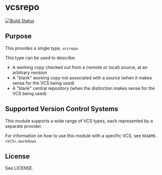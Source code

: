 vcsrepo
=======

[![Build Status](https://travis-ci.org/lboynton/puppetlabs-vcsrepo.png?branch=master)](https://travis-ci.org/lboynton/puppetlabs-vcsrepo)

Purpose
-------

This provides a single type, `vcsrepo`.

This type can be used to describe:

* A working copy checked out from a (remote or local) source, at an
  arbitrary revision
* A "blank" working copy not associated with a source (when it makes
  sense for the VCS being used)
* A "blank" central repository (when the distinction makes sense for the VCS
  being used)

Supported Version Control Systems
---------------------------------

This module supports a wide range of VCS types, each represented by a
separate provider.

For information on how to use this module with a specific VCS, see
`README.<VCS>.markdown`.

License
-------

See LICENSE.
